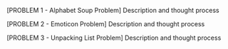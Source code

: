 [PROBLEM 1 - Alphabet Soup Problem]
Description and thought process


[PROBLEM 2 - Emoticon Problem]
Description and thought process


[PROBLEM 3 - Unpacking List Problem]
Description and thought process
